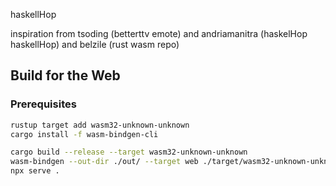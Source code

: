 haskellHop

inspiration from tsoding (betterttv emote) and andriamanitra (haskelHop haskellHop) and belzile (rust wasm repo)

## Build for the Web
### Prerequisites

```sh
rustup target add wasm32-unknown-unknown
cargo install -f wasm-bindgen-cli
```

```sh
cargo build --release --target wasm32-unknown-unknown
wasm-bindgen --out-dir ./out/ --target web ./target/wasm32-unknown-unknown/release/haskell_hop.wasm
npx serve .
```
